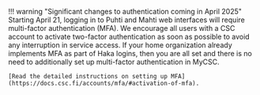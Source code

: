 !!! warning "Significant changes to authentication coming in April 2025"
    Starting April 21, logging in to Puhti and Mahti web interfaces will
    require multi-factor authentication (MFA). We encourage all users with a
    CSC account to activate two-factor authentication as soon as possible to
    avoid any interruption in service access. If your home organization already
    implements MFA as part of Haka logins, then you are all set and there is no
    need to additionally set up multi-factor authentication in MyCSC.
  
    [Read the detailed instructions on setting up MFA](https://docs.csc.fi/accounts/mfa/#activation-of-mfa).
